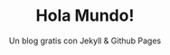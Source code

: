 ---
layout: post
title: "Hola Mundo!"
subtitle: "Un blog gratis con Jekyll & Github Pages"
summary: "This isa tes."
image: /assets/images/markdown_v_html.PNG
---